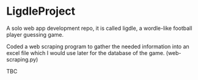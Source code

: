 # LigdleProject
A solo web app development repo, it is called ligdle, a wordle-like football player guessing game.


Coded a web scraping program to gather the needed information into an excel file which I would use later for the database of the game.
(web-scraping.py) 


TBC
